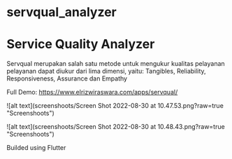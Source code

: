 # servqual_analyzer

# Service Quality Analyzer
Servqual merupakan salah satu metode untuk mengukur kualitas pelayanan pelayanan dapat diukur dari lima dimensi, yaitu: Tangibles, Reliability, Responsiveness, Assurance dan Empathy


Full Demo:
https://www.elrizwiraswara.com/apps/servqual/

![alt text](screenshoots/Screen Shot 2022-08-30 at 10.47.53.png?raw=true "Screenshoots")

![alt text](screenshoots/Screen Shot 2022-08-30 at 10.48.43.png?raw=true "Screenshoots")


Builded using Flutter
